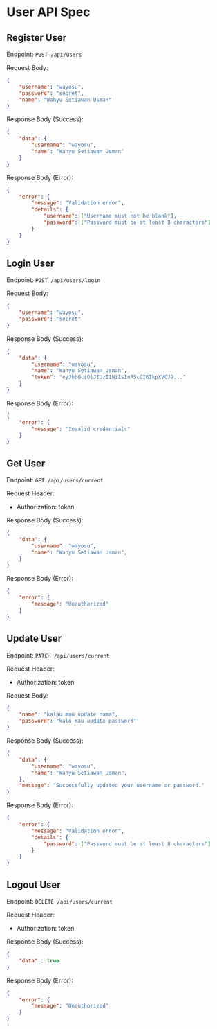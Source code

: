 # User API Spec

## Register User

Endpoint: `POST /api/users`

Request Body:
```json
{
    "username": "wayosu",
    "password": "secret",
    "name": "Wahyu Setiawan Usman"
}
```

Response Body (Success):
```json
{
    "data": {
        "username": "wayosu",
        "name": "Wahyu Setiawan Usman"
    }
}
```

Response Body (Error):
```json
{
    "error": {
        "message": "Validation error",
        "details": {
            "username": ["Username must not be blank"],
            "password": ["Password must be at least 8 characters"]
        }
    }
}
```

## Login User

Endpoint: `POST /api/users/login`

Request Body:
```json
{
    "username": "wayosu",
    "password": "secret"
}
```

Response Body (Success):
```json
{
    "data": {
        "username": "wayosu",
        "name": "Wahyu Setiawan Usman",
        "token": "eyJhbGciOiJIUzI1NiIsInR5cCI6IkpXVCJ9..."
    }
}
```

Response Body (Error):
```json
{
    "error": {
        "message": "Invalid credentials"
    }
}
```

## Get User

Endpoint: `GET /api/users/current`

Request Header:
- Authorization: token

Response Body (Success):
```json
{
    "data": {
        "username": "wayosu",
        "name": "Wahyu Setiawan Usman",
    }
}
```

Response Body (Error):
```json
{
    "error": {
        "message": "Unauthorized"
    }
}
```

## Update User

Endpoint: `PATCH /api/users/current`

Request Header:
- Authorization: token

Request Body:
```json
{
    "name": "kalau mau update nama",
    "password": "kalo mau update password"
}
```

Response Body (Success):
```json
{
    "data": {
        "username": "wayosu",
        "name": "Wahyu Setiawan Usman",
    },
    "message": "Successfully updated your username or password."
}
```

Response Body (Error):
```json
{
    "error": {
        "message": "Validation error",
        "details": {
            "password": ["Password must be at least 8 characters"]
        }
    }
}
```

## Logout User

Endpoint: `DELETE /api/users/current`

Request Header:
- Authorization: token

Response Body (Success):
```json
{
    "data" : true
}
```

Response Body (Error):
```json
{
    "error": {
        "message": "Unauthorized"
    }
}
```
